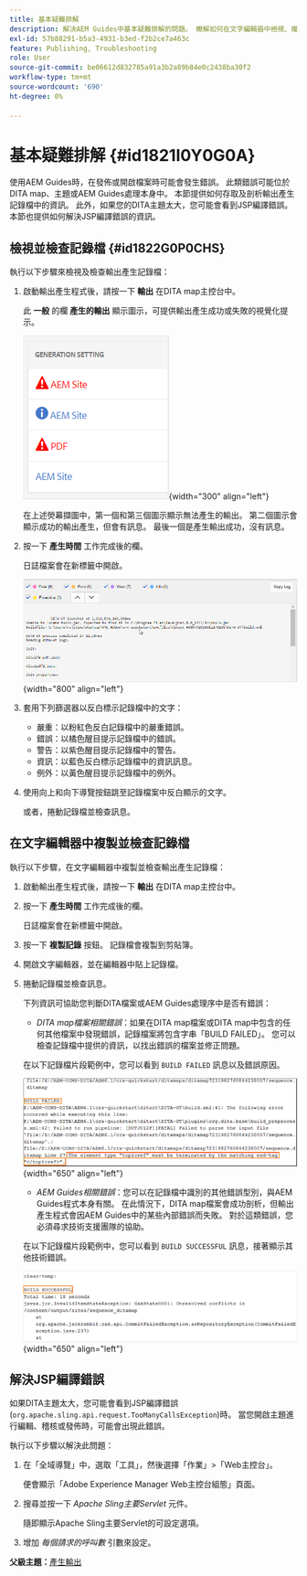```yaml
---
title: 基本疑難排解
description: 解決AEM Guides中基本疑難排解的問題。 瞭解如何在文字編輯器中檢視、複製和檢查記錄檔，以及解決JSP編譯錯誤。
exl-id: 57b88291-b5a3-4931-b3ed-f2b2ce7a463c
feature: Publishing, Troubleshooting
role: User
source-git-commit: be06612d832785a91a3b2a89b84e0c2438ba30f2
workflow-type: tm+mt
source-wordcount: '690'
ht-degree: 0%

---
```


# 基本疑難排解 {#id1821I0Y0G0A}

使用AEM Guides時，在發佈或開啟檔案時可能會發生錯誤。 此類錯誤可能位於DITA map、主題或AEM Guides處理本身中。 本節提供如何存取及剖析輸出產生記錄檔中的資訊。 此外，如果您的DITA主題太大，您可能會看到JSP編譯錯誤。 本節也提供如何解決JSP編譯錯誤的資訊。

## 檢視並檢查記錄檔 {#id1822G0P0CHS}

執行以下步驟來檢視及檢查輸出產生記錄檔：

1. 啟動輸出產生程式後，請按一下 **輸出** 在DITA map主控台中。

   此 **一般** 的欄 **產生的輸出** 顯示圖示，可提供輸出產生成功或失敗的視覺化提示。

   ![](images/output-general-settings.png){width="300" align="left"}

   在上述熒幕擷圖中，第一個和第三個圖示顯示無法產生的輸出。 第二個圖示會顯示成功的輸出產生，但會有訊息。 最後一個是產生輸出成功，沒有訊息。

1. 按一下 **產生時間** 工作完成後的欄。

   日誌檔案會在新標籤中開啟。

   ![](images/log-file.png){width="800" align="left"}

1. 套用下列篩選器以反白標示記錄檔中的文字：
   - 嚴重：以粉紅色反白記錄檔中的嚴重錯誤。
   - 錯誤：以橘色醒目提示記錄檔中的錯誤。
   - 警告：以紫色醒目提示記錄檔中的警告。
   - 資訊：以藍色反白標示記錄檔中的資訊訊息。
   - 例外：以黃色醒目提示記錄檔中的例外。
1. 使用向上和向下導覽按鈕跳至記錄檔案中反白顯示的文字。

   或者，捲動記錄檔並檢查訊息。


## 在文字編輯器中複製並檢查記錄檔

執行以下步驟，在文字編輯器中複製並檢查輸出產生記錄檔：

1. 啟動輸出產生程式後，請按一下 **輸出** 在DITA map主控台中。

1. 按一下 **產生時間** 工作完成後的欄。

   日誌檔案會在新標籤中開啟。

1. 按一下 **複製記錄** 按鈕。 記錄檔會複製到剪貼簿。
1. 開啟文字編輯器，並在編輯器中貼上記錄檔。

1. 捲動記錄檔並檢查訊息。

   下列資訊可協助您判斷DITA檔案或AEM Guides處理序中是否有錯誤：

   - *DITA map檔案相關錯誤*：如果在DITA map檔案或DITA map中包含的任何其他檔案中發現錯誤，記錄檔案將包含字串「BUILD FAILED」。 您可以檢查記錄檔中提供的資訊，以找出錯誤的檔案並修正問題。

   在以下記錄檔片段範例中，您可以看到 `BUILD FAILED` 訊息以及錯誤原因。

   ![](images/dita-error-in-log-file.png){width="650" align="left"}

   - *AEM Guides相關錯誤*：您可以在記錄檔中識別的其他錯誤型別，與AEM Guides程式本身有關。 在此情況下，DITA map檔案會成功剖析，但輸出產生程式會因AEM Guides中的某些內部錯誤而失敗。 對於這類錯誤，您必須尋求技術支援團隊的協助。

   在以下記錄檔片段範例中，您可以看到 `BUILD SUCCESSFUL` 訊息，接著顯示其他技術錯誤。

   ![](images/process-error-in-log-file.png){width="650" align="left"}


## 解決JSP編譯錯誤

如果DITA主題太大，您可能會看到JSP編譯錯誤\(`org.apache.sling.api.request.TooManyCallsException`\)時。 當您開啟主題進行編輯、稽核或發佈時，可能會出現此錯誤。

執行以下步驟以解決此問題：

1. 在「全域導覽」中，選取「工具」，然後選擇「作業」\>「Web主控台」。

   便會顯示「Adobe Experience Manager Web主控台組態」頁面。

1. 搜尋並按一下 *Apache Sling主要Servlet* 元件。

   隨即顯示Apache Sling主要Servlet的可設定選項。

1. 增加 *每個請求的呼叫數* 引數來設定。


**父級主題：**[&#x200B;產生輸出](generate-output.md)
